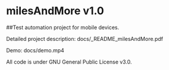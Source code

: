 # milesAndMore v1.0

##Test automation project for mobile devices.

Detailed project description:  docs/_README_milesAndMore.pdf

Demo:                          docs/demo.mp4

All code is under GNU General Public License v3.0.
